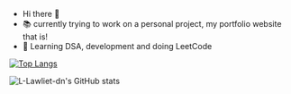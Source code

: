 -  Hi there 👋
- 📚 currently trying to work on a personal project, my portfolio website that is!
- 🎢 Learning DSA, development and doing LeetCode
  

[![Top Langs](https://github-readme-stats.vercel.app/api/top-langs/?username=L-Lawliet-dn&layout=donut)](https://github.com/L-Lawliet-dn/github-readme-stats)

![L-Lawliet-dn's GitHub stats](https://github-readme-stats.vercel.app/api?username=L-Lawliet-dn&show_icons=true&theme=radical)
